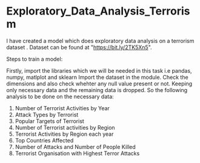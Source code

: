 # Exploratory_Data_Analysis_Terrorism

I have created a model which does exploratory data analysis on a terrorism dataset . Dataset can be found at "https://bit.ly/2TK5Xn5".

Steps to train a model:

Firstly, import the libraries which we will be needed in this task i.e pandas, numpy, matlplot and sklearn
Import the dataset in the module.
Check the dimensions and also check whehter any null value present or not.
Keeping only necessary data and the remaining data is dropped.
So the following analysis to be done on the necessary data:
1. Number of Terrorist Activities by Year
2. Attack Types by Terrorist
3. Popular Targets of Terrorist
4. Number of Terrorist activities by Region
5. Terrorist Activities by Region each year
6. Top Countries Affected
7. Number of Attacks and Number of People Killed
8. Terrorist Organisation with Highest Terror Attacks
